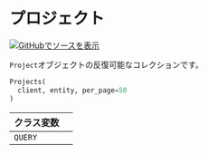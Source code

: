 # プロジェクト

[![](https://www.tensorflow.org/images/GitHub-Mark-32px.png)GitHubでソースを表示](https://www.github.com/wandb/client/tree/c4726707ed83ebb270a2cf84c4fd17b8684ff699/wandb/apis/public.py#L1405-L1462)

`Project`オブジェクトの反復可能なコレクションです。

```python
Projects(
  client, entity, per_page=50
)
```

| クラス変数 | |
| :--- | :--- |
| `QUERY` | |